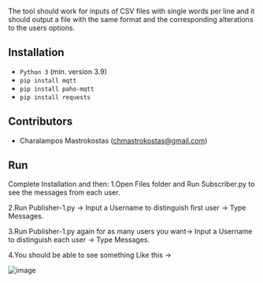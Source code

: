 
### 
The tool should work for inputs of CSV files with single words per line and it should output a file with the same format and the corresponding alterations to the users options.

## Installation
* `Python 3` (min. version 3.9)
* `pip install mqtt `
* `pip install paho-mqtt `
* `pip install requests`


## Contributors
* Charalampos Mastrokostas (chmastrokostas@gmail.com)


## Run
Complete Installation and then:
1.Open Files folder and Run Subscriber.py to see the messages from each user.

2.Run Publisher-1.py -> Input a Username to distinguish first user -> Type Messages.

3.Run Publisher-1.py again for as many users you want-> Input a Username to distinguish each user -> Type Messages. 

4.You should be able to see something Like this ->

![image](https://user-images.githubusercontent.com/53084462/170348663-61e74d24-bd34-4a50-9bc9-c5112b6e79f1.png)

